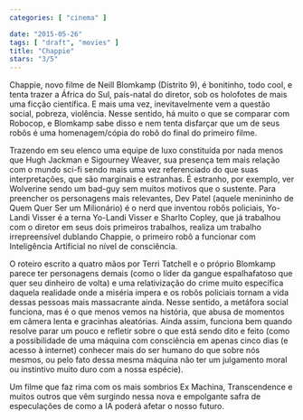```yaml
---
categories: [ "cinema" ]

date: "2015-05-26"
tags: [ "draft", "movies" ]
title: "Chappie"
stars: "3/5"
---
```

Chappie, novo filme de Neill Blomkamp (Distrito 9), é bonitinho, todo cool, e tenta trazer a África do Sul, país-natal do diretor, sob os holofotes de mais uma ficção científica. E mais uma vez, inevitavelmente vem a questão social, pobreza, violência. Nesse sentido, há muito o que se comparar com Robocop, e Blomkamp sabe disso e nem tenta disfarçar que um de seus robôs é uma homenagem/cópia do robô do final do primeiro filme.

Trazendo em seu elenco uma equipe de luxo constituída por nada menos que Hugh Jackman e Sigourney Weaver, sua presença tem mais relação com o mundo sci-fi sendo mais uma vez referenciado do que suas interpretações, que são marginais e estranhas. É estranho, por exemplo, ver Wolverine sendo um bad-guy sem muitos motivos que o sustente. Para preencher os personagens mais relevantes, Dev Patel (aquele menininho de Quem Quer Ser um Milionário) é o nerd que inventou robôs policiais, Yo-Landi Visser é a terna Yo-Landi Visser e Sharlto Copley, que já trabalhou com o diretor em seus dois primeiros trabalhos, realiza um trabalho irrepreensível dublando Chappie, o primeiro robô a funcionar com Inteligência Artificial no nível de consciência.

O roteiro escrito a quatro mãos por Terri Tatchell e o próprio Blomkamp parece ter personagens demais (como o líder da gangue espalhafatoso que quer seu dinheiro de volta) e uma relativização do crime muito específica daquela realidade onde a miséria impera e os robôs policiais tornam a vida dessas pessoas mais massacrante ainda. Nesse sentido, a metáfora social funciona, mas é o que menos vemos na história, que abusa de momentos em câmera lenta e gracinhas aleatórias. Ainda assim, funciona bem quando resolve parar um pouco e refletir sobre o que está sendo dito e feito (como a possibilidade de uma máquina com consciência em apenas cinco dias (e acesso à internet) conhecer mais do ser humano do que sobre nós mesmos, ou pelo fato dessa mesma máquina não ter um julgamento moral ou instintivo muito duro com a nossa espécie).

Um filme que faz rima com os mais sombrios Ex Machina, Transcendence e muitos outros que vêm surgindo nessa nova e empolgante safra de especulações de como a IA poderá afetar o nosso futuro.
